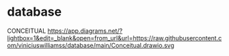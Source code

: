 # database

CONCEITUAL 
https://app.diagrams.net/?lightbox=1&edit=_blank&open=from_url&url=https://raw.githubusercontent.com/viniciuswilliamss/database/main/Conceitual.drawio.svg
